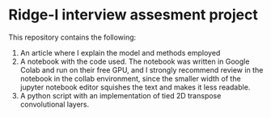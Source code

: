 # Ridge-I interview assesment project

This repository contains the following:

1. An article where I explain the model and methods employed
2. A notebook with the code used. The notebook was written in Google Colab and run on their free GPU, and I strongly recommend review in the notebook in the collab environment, since the smaller width of the jupyter notebook editor squishes the text and makes it less readable.
3. A python script with an implementation of tied 2D transpose convolutional layers.
